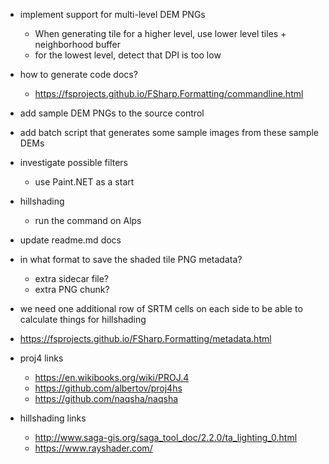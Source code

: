 ﻿- implement support for multi-level DEM PNGs
    - When generating tile for a higher level, use lower level tiles + neighborhood buffer
    - for the lowest level, detect that DPI is too low 

- how to generate code docs?
    - https://fsprojects.github.io/FSharp.Formatting/commandline.html

- add sample DEM PNGs to the source control
- add batch script that generates some sample images from these sample DEMs

- investigate possible filters
    - use Paint.NET as a start
    
- hillshading
    - run the command on Alps

- update readme.md docs

- in what format to save the shaded tile PNG metadata?  
    - extra sidecar file?
    - extra PNG chunk?

- we need one additional row of SRTM cells on each side to be able to calculate things for hillshading

- https://fsprojects.github.io/FSharp.Formatting/metadata.html

- proj4 links
    - https://en.wikibooks.org/wiki/PROJ.4
    - https://github.com/albertov/proj4hs
    - https://github.com/naqsha/naqsha
- hillshading links
    - http://www.saga-gis.org/saga_tool_doc/2.2.0/ta_lighting_0.html
    - https://www.rayshader.com/